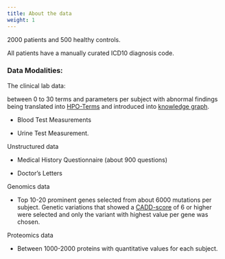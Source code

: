 ```yaml
---
title: About the data
weight: 1
---
```


2000 patients and 500 healthy controls. 

All patients have a manually curated ICD10 diagnosis code.

### Data Modalities:​

The clinical lab data:​

between 0 to 30 terms and parameters per subject with abnormal findings being translated into <a href="../useful-background-knowledge/hpo" class="link-underline-primary">HPO-Terms</a> and introduced into <a href="../graph-data-model" class="link-underline-primary">knowledge graph</a>.​​

- Blood Test Measurements​

- Urine Test Measurement. ​

Unstructured data ​

- Medical History Questionnaire (about 900 questions) ​

- Doctor’s Letters​

Genomics data​

- Top 10-20 prominent genes selected from about 6000 mutations per subject. Genetic variations that showed a <a href="../useful-background-knowledge/cadd" class="link-underline-primary">CADD-score</a> of 6 or higher were selected and only the variant with highest value per gene was chosen.​​

Proteomics data ​

- Between 1000-2000 proteins with quantitative values for each subject.​​
​